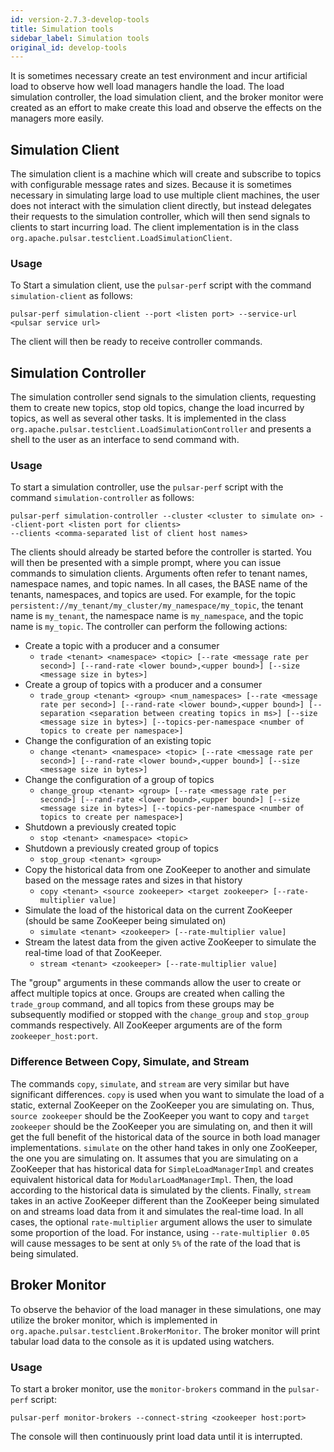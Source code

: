 ```yaml
---
id: version-2.7.3-develop-tools
title: Simulation tools
sidebar_label: Simulation tools
original_id: develop-tools
---
```


It is sometimes necessary create an test environment and incur artificial load to observe how well load managers
handle the load. The load simulation controller, the load simulation client, and the broker monitor were created as an
effort to make create this load and observe the effects on the managers more easily.

## Simulation Client
The simulation client is a machine which will create and subscribe to topics with configurable message rates and sizes.
Because it is sometimes necessary in simulating large load to use multiple client machines, the user does not interact
with the simulation client directly, but instead delegates their requests to the simulation controller, which will then
send signals to clients to start incurring load. The client implementation is in the class
`org.apache.pulsar.testclient.LoadSimulationClient`.

### Usage
To Start a simulation client, use the `pulsar-perf` script with the command `simulation-client` as follows:

```
pulsar-perf simulation-client --port <listen port> --service-url <pulsar service url>
```

The client will then be ready to receive controller commands.
## Simulation Controller
The simulation controller send signals to the simulation clients, requesting them to create new topics, stop old
topics, change the load incurred by topics, as well as several other tasks. It is implemented in the class
`org.apache.pulsar.testclient.LoadSimulationController` and presents a shell to the user as an interface to send
command with.

### Usage
To start a simulation controller, use the `pulsar-perf` script with the command `simulation-controller` as follows:

```
pulsar-perf simulation-controller --cluster <cluster to simulate on> --client-port <listen port for clients>
--clients <comma-separated list of client host names>
```

The clients should already be started before the controller is started. You will then be presented with a simple prompt,
where you can issue commands to simulation clients. Arguments often refer to tenant names, namespace names, and topic
names. In all cases, the BASE name of the tenants, namespaces, and topics are used. For example, for the topic
`persistent://my_tenant/my_cluster/my_namespace/my_topic`, the tenant name is `my_tenant`, the namespace name is
`my_namespace`, and the topic name is `my_topic`. The controller can perform the following actions:

* Create a topic with a producer and a consumer
    * `trade <tenant> <namespace> <topic> [--rate <message rate per second>]
    [--rand-rate <lower bound>,<upper bound>]
    [--size <message size in bytes>]`
* Create a group of topics with a producer and a consumer
    * `trade_group <tenant> <group> <num_namespaces> [--rate <message rate per second>]
    [--rand-rate <lower bound>,<upper bound>]
    [--separation <separation between creating topics in ms>] [--size <message size in bytes>]
    [--topics-per-namespace <number of topics to create per namespace>]`
* Change the configuration of an existing topic
    * `change <tenant> <namespace> <topic> [--rate <message rate per second>]
    [--rand-rate <lower bound>,<upper bound>]
    [--size <message size in bytes>]`
* Change the configuration of a group of topics
    * `change_group <tenant> <group> [--rate <message rate per second>] [--rand-rate <lower bound>,<upper bound>]
    [--size <message size in bytes>] [--topics-per-namespace <number of topics to create per namespace>]`
* Shutdown a previously created topic
    * `stop <tenant> <namespace> <topic>`
* Shutdown a previously created group of topics
    * `stop_group <tenant> <group>`
* Copy the historical data from one ZooKeeper to another and simulate based on the message rates and sizes in that
history
    * `copy <tenant> <source zookeeper> <target zookeeper> [--rate-multiplier value]`
* Simulate the load of the historical data on the current ZooKeeper (should be same ZooKeeper being simulated on)
    * `simulate <tenant> <zookeeper> [--rate-multiplier value]`
* Stream the latest data from the given active ZooKeeper to simulate the real-time load of that ZooKeeper.
    * `stream <tenant> <zookeeper> [--rate-multiplier value]`

The "group" arguments in these commands allow the user to create or affect multiple topics at once. Groups are created
when calling the `trade_group` command, and all topics from these groups may be subsequently modified or stopped
with the `change_group` and `stop_group` commands respectively. All ZooKeeper arguments are of the form
`zookeeper_host:port`.

### Difference Between Copy, Simulate, and Stream
The commands `copy`, `simulate`, and `stream` are very similar but have significant differences. `copy` is used when
you want to simulate the load of a static, external ZooKeeper on the ZooKeeper you are simulating on. Thus,
`source zookeeper` should be the ZooKeeper you want to copy and `target zookeeper` should be the ZooKeeper you are
simulating on, and then it will get the full benefit of the historical data of the source in both load manager
implementations. `simulate` on the other hand takes in only one ZooKeeper, the one you are simulating on. It assumes
that you are simulating on a ZooKeeper that has historical data for `SimpleLoadManagerImpl` and creates equivalent
historical data for `ModularLoadManagerImpl`. Then, the load according to the historical data is simulated by the
clients. Finally, `stream` takes in an active ZooKeeper different than the ZooKeeper being simulated on and streams
load data from it and simulates the real-time load. In all cases, the optional `rate-multiplier` argument allows the
user to simulate some proportion of the load. For instance, using `--rate-multiplier 0.05` will cause messages to
be sent at only `5%` of the rate of the load that is being simulated.

## Broker Monitor
To observe the behavior of the load manager in these simulations, one may utilize the broker monitor, which is
implemented in `org.apache.pulsar.testclient.BrokerMonitor`. The broker monitor will print tabular load data to the
console as it is updated using watchers.

### Usage
To start a broker monitor, use the `monitor-brokers` command in the `pulsar-perf` script:

```
pulsar-perf monitor-brokers --connect-string <zookeeper host:port>
```

The console will then continuously print load data until it is interrupted.


